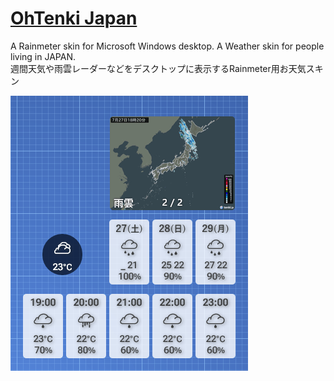 # [OhTenki Japan](https://github.com/nek7u/OhTenki-Japan/wiki)
A Rainmeter skin for Microsoft Windows desktop. A Weather skin for people living in JAPAN.  
週間天気や雨雲レーダーなどをデスクトップに表示するRainmeter用お天気スキン

[![](https://raw.githubusercontent.com/nek7u/OhTenki-Japan/main/wiki/images/home/preview.png)](https://github.com/nek7u/OhTenki-Japan/wiki)
